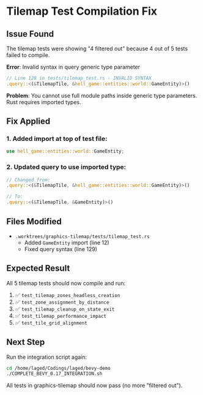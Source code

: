 # Tilemap Test Compilation Fix

## Issue Found

The tilemap tests were showing "4 filtered out" because 4 out of 5 tests failed to compile.

**Error**: Invalid syntax in query generic type parameter
```rust
// Line 128 in tests/tilemap_test.rs - INVALID SYNTAX
.query::<(&TilemapTile, &hell_game::entities::world::GameEntity)>()
```

**Problem**: You cannot use full module paths inside generic type parameters. Rust requires imported types.

## Fix Applied

### 1. Added import at top of test file:
```rust
use hell_game::entities::world::GameEntity;
```

### 2. Updated query to use imported type:
```rust
// Changed from:
.query::<(&TilemapTile, &hell_game::entities::world::GameEntity)>()

// To:
.query::<(&TilemapTile, &GameEntity)>()
```

## Files Modified

- `.worktrees/graphics-tilemap/tests/tilemap_test.rs`
  - Added `GameEntity` import (line 12)
  - Fixed query syntax (line 129)

## Expected Result

All 5 tilemap tests should now compile and run:
1. ✅ `test_tilemap_zones_headless_creation`
2. ✅ `test_zone_assignment_by_distance`
3. ✅ `test_tilemap_cleanup_on_state_exit`
4. ✅ `test_tilemap_performance_impact`
5. ✅ `test_tile_grid_alignment`

## Next Step

Run the integration script again:

```bash
cd /home/laged/Codings/laged/bevy-demo
./COMPLETE_BEVY_0.17_INTEGRATION.sh
```

All tests in graphics-tilemap should now pass (no more "filtered out").
